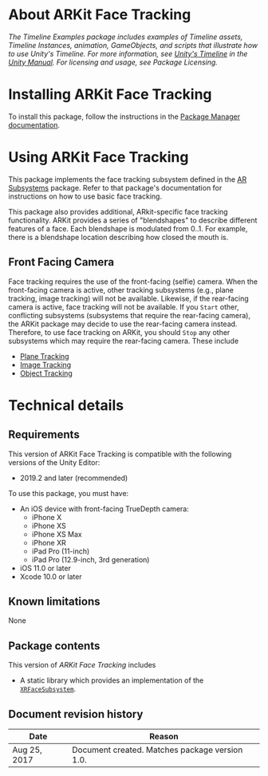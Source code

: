 # About ARKit Face Tracking

*The Timeline Examples package includes examples of Timeline assets, Timeline Instances, animation, GameObjects, and scripts that illustrate how to use Unity's Timeline. For more information, see [ Unity's Timeline](https://docs.unity3d.com/Manual/TimelineSection.html) in the [Unity Manual](https://docs.unity3d.com). For licensing and usage, see Package Licensing.*

# Installing ARKit Face Tracking

To install this package, follow the instructions in the [Package Manager documentation](https://docs.unity3d.com/Packages/com.unity.package-manager-ui@latest/index.html).

# Using ARKit Face Tracking

This package implements the face tracking subsystem defined in the [AR Subsystems](https://docs.unity3d.com/Packages/com.unity.xr.arsubsystems@2.1) package. Refer to that package's documentation for instructions on how to use basic face tracking.

This package also provides additional, ARkit-specific face tracking functionality. ARKit provides a series of "blendshapes" to describe different features of a face. Each blendshape is modulated from 0..1. For example, there is a blendshape location describing how closed the mouth is.

## Front Facing Camera

Face tracking requires the use of the front-facing (selfie) camera. When the front-facing camera is active, other tracking subsystems (e.g., plane tracking, image tracking) will not be available. Likewise, if the rear-facing camera is active, face tracking will not be available. If you `Start` other, conflicting subsystems (subsystems that require the rear-facing camera), the ARKit package may decide to use the rear-facing camera instead. Therefore, to use face tracking on ARKit, you should `Stop` any other subsystems which may require the rear-facing camera. These include

* [Plane Tracking](https://docs.unity3d.com/Packages/com.unity.xr.arsubsystems@2.1/manual/plane-subsystem.html)
* [Image Tracking](https://docs.unity3d.com/Packages/com.unity.xr.arsubsystems@2.1/manual/image-tracking.html)
* [Object Tracking](https://docs.unity3d.com/Packages/com.unity.xr.arsubsystems@2.1/manual/object-tracking.html)


# Technical details
## Requirements
This version of ARKit Face Tracking is compatible with the following versions of the Unity Editor:

* 2019.2 and later (recommended)

To use this package, you must have:

- An iOS device with front-facing TrueDepth camera:
  - iPhone X
  - iPhone XS
  - iPhone XS Max
  - iPhone XR
  - iPad Pro (11-inch)
  - iPad Pro (12.9-inch, 3rd generation)
- iOS 11.0 or later
- Xcode 10.0 or later

## Known limitations

None

## Package contents

This version of *ARKit Face Tracking* includes

* A static library which provides an implementation of the [`XRFaceSubsystem`](https://docs.unity3d.com/Packages/com.unity.xr.arsubsystems@2.1/manual/face-tracking.html).

## Document revision history

|Date|Reason|
|----|------|
|Aug 25, 2017|Document created. Matches package version 1.0.|
